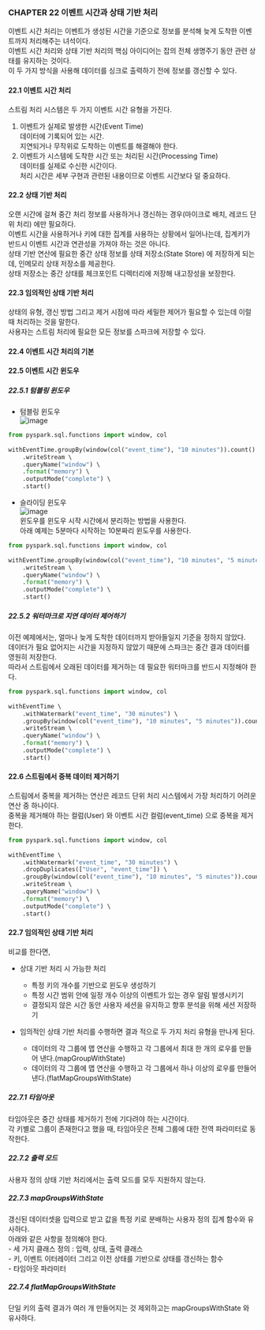 ### CHAPTER 22 이벤트 시간과 상태 기반 처리   
이벤트 시간 처리는 이벤트가 생성된 시간을 기준으로 정보를 분석해 늦게 도착한 이벤트까지 처리해주는 녀석이다.  
이벤트 시간 처리와 상태 기반 처리의 핵심 아이디어는 잡의 전체 생명주기 동안 관련 상태를 유지하는 것이다.  
이 두 가지 방식을 사용해 데이터를 싱크로 출력하기 전에 정보를 갱신할 수 있다.  
  
#### 22.1 이벤트 시간 처리   
스트림 처리 시스템은 두 가지 이벤트 시간 유형을 가진다.  
1. 이벤트가 실제로 발생한 시간(Event Time)  
	데이터에 기록되어 있는 시간.  
	지연되거나 무작위로 도착하는 이벤트를 해결해야 한다.  
2. 이벤트가 시스템에 도착한 시간 또는 처리된 시간(Processing Time)  
	데이터를 실제로 수신한 시간이다.  
	처리 시간은 세부 구현과 관련된 내용이므로 이벤트 시간보다 덜 중요하다.  
  
#### 22.2 상태 기반 처리   
오랜 시간에 걸쳐 중간 처리 정보를 사용하거나 갱신하는 경우(마이크로 배치, 레코드 단위 처리) 에만 필요하다.  
이벤트 시간을 사용하거나 키에 대한 집계를 사용하는 상황에서 일어나는데, 집계키가 반드시 이벤트 시간과 연관성을 가져야 하는 것은 아니다.  
상태 기반 연산에 필요한 중간 상태 정보를 상태 저장소(State Store) 에 저장하게 되는데, 인메모리 상태 저장소를 제공한다.  
상태 저장소는 중간 상태를 체크포인트 디렉터리에 저장해 내고장성을 보장한다.  
  
#### 22.3 임의적인 상태 기반 처리   
상태의 유형, 갱신 방법 그리고 제거 시점에 따라 세밀한 제어가 필요할 수 있는데 이럴 때 처리하는 것을 말한다.  
사용자는 스트림 처리에 필요한 모든 정보를 스파크에 저장할 수 있다.   
  
#### 22.4 이벤트 시간 처리의 기본   
  
#### 22.5 이벤트 시간 윈도우   
##### 22.5.1 텀블링 윈도우  
* 텀블링 윈도우   
![image](https://user-images.githubusercontent.com/4033129/82149079-28c68480-9891-11ea-9728-a0565c56064a.png)  
``` python  
from pyspark.sql.functions import window, col  
  
withEventTime.groupBy(window(col("event_time"), "10 minutes")).count() \  
	.writeStream \  
	.queryName("window") \  
	.format("memory") \  
	.outputMode("complete") \  
	.start()  
```  
  
* 슬라이딩 윈도우  
![image](https://user-images.githubusercontent.com/4033129/82149303-9f638200-9891-11ea-92ec-c33e74774688.png)  
윈도우를 윈도우 시작 시간에서 분리하는 방법을 사용한다.  
아래 예제는 5분마다 시작하는 10분짜리 윈도우를 사용한다.  
``` python  
from pyspark.sql.functions import window, col  
  
withEventTime.groupBy(window(col("event_time"), "10 minutes", "5 minutes")).count() \  
	.writeStream \  
	.queryName("window") \  
	.format("memory") \  
	.outputMode("complete") \  
	.start()  
```  
  
##### 22.5.2 워터마크로 지연 데이터 제어하기  
이전 예제에서는, 얼마나 늦게 도착한 데이터까지 받아들일지 기준을 정하지 않았다.  
데이터가 필요 없어지는 시간을 지정하지 않았기 때문에 스파크는 중간 결과 데이터를 영원히 저장한다.  
따라서 스트림에서 오래된 데이터를 제거하는 데 필요한 워터마크를 반드시 지정해야 한다.  
  
``` python  
from pyspark.sql.functions import window, col  
  
withEventTime \  
	.withWatermark("event_time", "30 minutes") \  
	.groupBy(window(col("event_time"), "10 minutes", "5 minutes")).count() \  
	.writeStream \  
	.queryName("window") \  
	.format("memory") \  
	.outputMode("complete") \  
	.start()  
```  
#### 22.6 스트림에서 중복 데이터 제거하기   
스트림에서 중복을 제거하는 연산은 레코드 단위 처리 시스템에서 가장 처리하기 어려운 연산 중 하나이다.  
중복을 제거해야 하는 컬럼(User) 와 이벤트 시간 컬럼(event_time) 으로 중복을 제거한다.  
  
``` python  
from pyspark.sql.functions import window, col  
  
withEventTime \  
	.withWatermark("event_time", "30 minutes") \  
	.dropDuplicates(["User", "event_time"]) \  
	.groupBy(window(col("event_time"), "10 minutes", "5 minutes")).count() \  
	.writeStream \  
	.queryName("window") \  
	.format("memory") \  
	.outputMode("complete") \  
	.start()  
```  
#### 22.7 임의적인 상태 기반 처리   
비교를 한다면,  
  
* 상대 기반 처리 시 가능한 처리  
	- 특정 키의 개수를 기반으로 윈도우 생성하기  
	- 특정 시간 범위 안에 일정 개수 이상의 이벤트가 있는 경우 알림 발생시키기  
	- 결정되지 않은 시간 동안 사용자 세션을 유지하고 향후 분석을 위해 세션 저장하기  
  
* 임의적인 상태 기반 처리를 수행하면 결과 적으로 두 가지 처리 유형을 만나게 된다.	  
	- 데이터의 각 그룹에 맵 연산을 수행하고 각 그룹에서 최대 한 개의 로우를 만들어 낸다.(mapGroupWithState)  
	- 데이터의 각 그룹에 맵 연산을 수행하고 각 그룹에서 하나 이상의 로우를 만들어 낸다.(flatMapGroupsWithState)  
  
##### 22.7.1 타임아웃  
타임아웃은 중간 상태를 제거하기 전에 기다려야 하는 시간이다.  
각 키별로 그룹이 존재한다고 했을 때, 타임아웃은 전체 그룹에 대한 전역 파라미터로 동작한다.  
  
##### 22.7.2 출력 모드  
사용자 정의 상태 기반 처리에서는 출력 모드를 모두 지원하지 않는다.  
  
##### 22.7.3 mapGroupsWithState  
갱신된 데이터셋을 입력으로 받고 값을 특정 키로 분배하는 사용자 정의 집계 함수와 유사하다.  
아래와 같은 사항을 정의해야 한다.  
	- 세 가지 클래스 정의 : 입력, 상태, 출력 클래스  
	- 키, 이벤트 이터레이터 그리고 이전 상태를 기반으로 상태를 갱신하는 함수  
	- 타임아웃 파라미터  
  
##### 22.7.4 flatMapGroupsWithState  
단일 키의 출력 결과가 여러 개 만들어지는 것 제외하고는 mapGroupsWithState 와 유사하다.  

